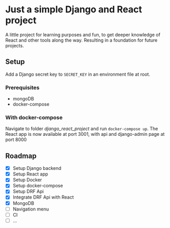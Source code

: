 # Just a simple Django and React project
A little project for learning purposes and fun, to get deeper knowledge of React and other tools along the way. Resulting in a foundation for future projects.

## Setup
Add a Django secret key to `SECRET_KEY` in an environment file at root.

### Prerequisites
- mongoDB
- docker-compose

### With docker-compose
Navigate to folder *django_react_project* and run `docker-compose up`.
The React app is now available at port 3001, with api and django-admin page at port 8000

## Roadmap

- [x] Setup Django backend
- [x] Setup React app
- [x] Setup Docker
- [x] Setup docker-compose
- [x] Setup DRF Api
- [x] Integrate DRF Api with React
- [x] MongoDB
- [ ] Navigation menu
- [ ] CI
- [ ] ...